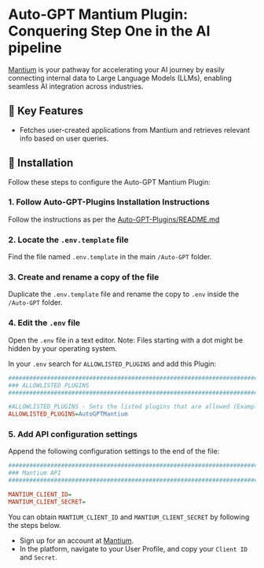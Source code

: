 # Auto-GPT Mantium Plugin: Conquering Step One in the AI pipeline

[Mantium](https://mantiumai.com/) is your pathway for accelerating your AI journey by easily connecting internal data to Large Language Models (LLMs), enabling seamless AI integration across industries. 

## 🌟 Key Features

- Fetches user-created applications from Mantium and retrieves relevant info based on user queries.

## 🔧 Installation

Follow these steps to configure the Auto-GPT Mantium Plugin:

### 1. Follow Auto-GPT-Plugins Installation Instructions

Follow the instructions as per the [Auto-GPT-Plugins/README.md](https://github.com/Significant-Gravitas/Auto-GPT-Plugins/blob/master/README.md)

### 2. Locate the `.env.template` file

Find the file named `.env.template` in the main `/Auto-GPT` folder.

### 3. Create and rename a copy of the file

Duplicate the `.env.template` file and rename the copy to `.env` inside the `/Auto-GPT` folder.

### 4. Edit the `.env` file

Open the `.env` file in a text editor. Note: Files starting with a dot might be hidden by your operating system.

In your `.env` search for `ALLOWLISTED_PLUGINS` and add this Plugin:

```ini
################################################################################
### ALLOWLISTED PLUGINS
################################################################################

#ALLOWLISTED_PLUGINS - Sets the listed plugins that are allowed (Example: plugin1,plugin2,plugin3)
ALLOWLISTED_PLUGINS=AutoGPTMantium
```

### 5. Add API configuration settings

Append the following configuration settings to the end of the file:

```ini
################################################################################
### Mantium API
################################################################################

MANTIUM_CLIENT_ID=
MANTIUM_CLIENT_SECRET=
```


You can obtain `MANTIUM_CLIENT_ID` and `MANTIUM_CLIENT_SECRET` by following the steps below.
  - Sign up for an account at [Mantium](https://mantiumai.com/).
  - In the platform, navigate to your User Profile, and copy your `Client ID` and `Secret`.
  
